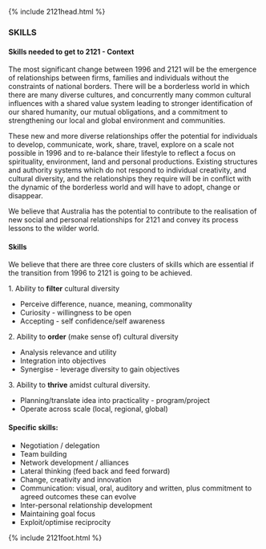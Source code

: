 {% include 2121head.html %}<!--  Add content here   Add content here   Add content here --><!--  Add content here   Add content here   Add content here --><h3>SKILLS</h3><h4>Skills needed to get to 2121 - Context</h4><p align="left">The most significant change between 1996 and 2121 will be the emergence of relationships between firms, families and individuals  without the constraints of national borders.  There will be a borderless world in which there are many diverse cultures, and concurrently many common cultural influences with a shared value system leading to stronger identification of our shared humanity, our mutual obligations, and a commitment  to strengthening our local and global environment and communities.</p><p align="left">These new and more diverse relationships offer the potential for individuals to develop, communicate, work, share, travel, explore on a scale not possible in 1996 and to re-balance their lifestyle to reflect a focus on spirituality, environment, land and personal productions.  Existing structures and authority systems which do not respond to individual creativity, and cultural diversity, and the relationships they require will be in conflict with the dynamic of the borderless world and will have to adopt, change or disappear.</p><p align="left">We believe that Australia has the potential to contribute to the realisation of new social and personal relationships for 2121 and convey its process lessons to the wilder world.</p><h4>Skills</h4> <p align="left">We believe that there are three core clusters of skills which are essential if the transition from 1996 to 2121 is going to be achieved.</p><p align="left">1.	Ability to <b>filter</b> cultural diversity </p><ul>	<li>Perceive difference, nuance, meaning, commonality</li>	<li>Curiosity - willingness to be open</li>	<li>Accepting - self confidence/self awareness</li></ul><p align="left">2. 	Ability to <b>order</b> (make sense of) cultural diversity </p><ul>	<li>Analysis relevance and utility </li>	<li>Integration into objectives</li>	<li>Synergise - leverage diversity to gain objectives</li></ul><p align="left">3. 	Ability to <b>thrive</b> amidst cultural diversity.</p><ul>	<li>Planning/translate idea into practicality - program/project</li>	<li>Operate across scale (local, regional, global)</li></ul><h4>Specific skills:</h4><ul compact="compact" type="square">	<li>Negotiation / delegation</li>	<li>Team building</li>	<li>Network development / alliances</li>	<li>Lateral thinking (feed back and feed forward)</li>	<li>Change, creativity and innovation</li>	<li>Communication:  visual, oral, auditory and written, plus commitment to agreed outcomes these can evolve</li>	<li>Inter-personal relationship development</li>	<li>Maintaining goal focus</li>	<li>Exploit/optimise reciprocity</li></ul>{% include 2121foot.html %}